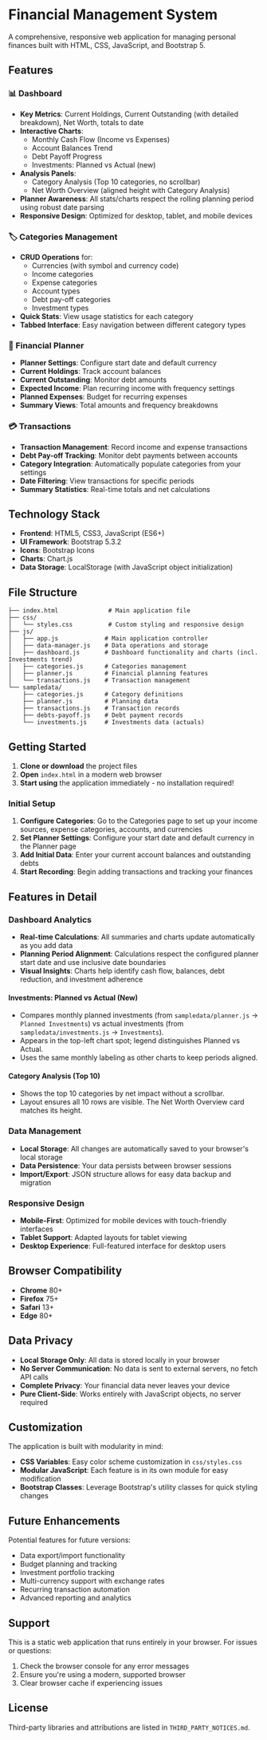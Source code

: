 # Financial Management System

A comprehensive, responsive web application for managing personal finances built with HTML, CSS, JavaScript, and Bootstrap 5.

## Features

### 📊 Dashboard
- **Key Metrics**: Current Holdings, Current Outstanding (with detailed breakdown), Net Worth, totals to date
- **Interactive Charts**:
  - Monthly Cash Flow (Income vs Expenses)
  - Account Balances Trend
  - Debt Payoff Progress
  - Investments: Planned vs Actual (new)
- **Analysis Panels**:
  - Category Analysis (Top 10 categories, no scrollbar)
  - Net Worth Overview (aligned height with Category Analysis)
- **Planner Awareness**: All stats/charts respect the rolling planning period using robust date parsing
- **Responsive Design**: Optimized for desktop, tablet, and mobile devices

### 🏷️ Categories Management
- **CRUD Operations** for:
  - Currencies (with symbol and currency code)
  - Income categories
  - Expense categories
  - Account types
  - Debt pay-off categories
  - Investment types
- **Quick Stats**: View usage statistics for each category
- **Tabbed Interface**: Easy navigation between different category types

### 📅 Financial Planner
- **Planner Settings**: Configure start date and default currency
- **Current Holdings**: Track account balances
- **Current Outstanding**: Monitor debt amounts
- **Expected Income**: Plan recurring income with frequency settings
- **Planned Expenses**: Budget for recurring expenses
- **Summary Views**: Total amounts and frequency breakdowns

### 💳 Transactions
- **Transaction Management**: Record income and expense transactions
- **Debt Pay-off Tracking**: Monitor debt payments between accounts
- **Category Integration**: Automatically populate categories from your settings
- **Date Filtering**: View transactions for specific periods
- **Summary Statistics**: Real-time totals and net calculations

## Technology Stack

- **Frontend**: HTML5, CSS3, JavaScript (ES6+)
- **UI Framework**: Bootstrap 5.3.2
- **Icons**: Bootstrap Icons
- **Charts**: Chart.js
- **Data Storage**: LocalStorage (with JavaScript object initialization)

## File Structure

```
├── index.html              # Main application file
├── css/
│   └── styles.css          # Custom styling and responsive design
├── js/
│   ├── app.js             # Main application controller
│   ├── data-manager.js    # Data operations and storage
│   ├── dashboard.js       # Dashboard functionality and charts (incl. Investments trend)
│   ├── categories.js      # Categories management
│   ├── planner.js         # Financial planning features
│   └── transactions.js    # Transaction management
└── sampledata/
    ├── categories.js      # Category definitions
    ├── planner.js         # Planning data
    ├── transactions.js    # Transaction records
    ├── debts-payoff.js    # Debt payment records
    └── investments.js     # Investments data (actuals)
```

## Getting Started

1. **Clone or download** the project files
2. **Open** `index.html` in a modern web browser
3. **Start using** the application immediately - no installation required!

### Initial Setup

1. **Configure Categories**: Go to the Categories page to set up your income sources, expense categories, accounts, and currencies
2. **Set Planner Settings**: Configure your start date and default currency in the Planner page
3. **Add Initial Data**: Enter your current account balances and outstanding debts
4. **Start Recording**: Begin adding transactions and tracking your finances

## Features in Detail

### Dashboard Analytics
- **Real-time Calculations**: All summaries and charts update automatically as you add data
- **Planning Period Alignment**: Calculations respect the configured planner start date and use inclusive date boundaries
- **Visual Insights**: Charts help identify cash flow, balances, debt reduction, and investment adherence

#### Investments: Planned vs Actual (New)
- Compares monthly planned investments (from `sampledata/planner.js` → `Planned Investments`) vs actual investments (from `sampledata/investments.js` → `Investments`).
- Appears in the top-left chart spot; legend distinguishes Planned vs Actual.
- Uses the same monthly labeling as other charts to keep periods aligned.

#### Category Analysis (Top 10)
- Shows the top 10 categories by net impact without a scrollbar.
- Layout ensures all 10 rows are visible. The Net Worth Overview card matches its height.

### Data Management
- **Local Storage**: All changes are automatically saved to your browser's local storage
- **Data Persistence**: Your data persists between browser sessions
- **Import/Export**: JSON structure allows for easy data backup and migration

### Responsive Design
- **Mobile-First**: Optimized for mobile devices with touch-friendly interfaces
- **Tablet Support**: Adapted layouts for tablet viewing
- **Desktop Experience**: Full-featured interface for desktop users

## Browser Compatibility

- **Chrome** 80+
- **Firefox** 75+
- **Safari** 13+
- **Edge** 80+

## Data Privacy

- **Local Storage Only**: All data is stored locally in your browser
- **No Server Communication**: No data is sent to external servers, no fetch API calls
- **Complete Privacy**: Your financial data never leaves your device
- **Pure Client-Side**: Works entirely with JavaScript objects, no server required

## Customization

The application is built with modularity in mind:

- **CSS Variables**: Easy color scheme customization in `css/styles.css`
- **Modular JavaScript**: Each feature is in its own module for easy modification
- **Bootstrap Classes**: Leverage Bootstrap's utility classes for quick styling changes

## Future Enhancements

Potential features for future versions:
- Data export/import functionality
- Budget planning and tracking
- Investment portfolio tracking
- Multi-currency support with exchange rates
- Recurring transaction automation
- Advanced reporting and analytics

## Support

This is a static web application that runs entirely in your browser. For issues or questions:
1. Check the browser console for any error messages
2. Ensure you're using a modern, supported browser
3. Clear browser cache if experiencing issues

## License
Third-party libraries and attributions are listed in `THIRD_PARTY_NOTICES.md`.
